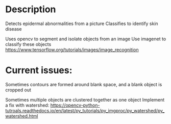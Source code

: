 Description
===========
Detects epidermal abnormalities from a picture
Classifies to identify skin disease



Uses opencv to segment and isolate objects from an image
Use imagenet to classify these objects https://www.tensorflow.org/tutorials/images/image_recognition

Current issues:
==============
Sometimes contours are formed around blank space, and a blank object is cropped out

Sometimes multiple objects are clustered together as one object
Implement a fix with watershed: https://opencv-python-tutroals.readthedocs.io/en/latest/py_tutorials/py_imgproc/py_watershed/py_watershed.html